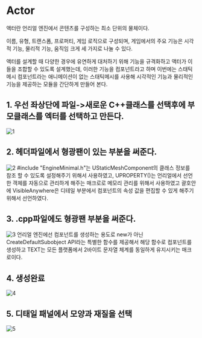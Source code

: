 # Actor

액터란 언리얼 엔진에서 콘텐츠를 구성하는 최소 단위의 물체이다.

이름, 유형, 트랜스폼, 프로퍼티, 게임 로직으로 구성되며, 게임에서의 주요 기능은
시각적 기능, 물리적 기능, 움직임 크게 세 가지로 나눌 수 있다.

액터를 설계할 때 다양한 경우에 유연하게 대처하기 위해 기능을 규격화하고 액터가 이들을 조합할 수 있도록 설계했는데, 이러한 기능을 컴포넌트라고 하며
이번에는 스태틱메시 컴포넌트라는 애니메이션이 없는 스태틱메시를 사용해 시각적인 기능과 물리적인 기능을 제공하는 모듈을 간단하게 만들어 본다.


## 1. 우선 좌상단에 파일->새로운 C++클래스를 선택후에 부모클래스를 엑터를 선택하고 만든다.
![1](https://user-images.githubusercontent.com/48274630/158016897-93121a15-35ad-4e97-a79e-c580cb91460c.PNG)


## 2. 헤더파일에서 형광팬이 있는 부분을 써준다.
![2](https://user-images.githubusercontent.com/48274630/158016918-a40796b5-1dcb-4922-b525-dc2a6c1732c6.PNG)
#include "EngineMinimal.h"는 UStaticMeshComponent의 클래스 정보를 참조 할 수 있도록 설정해주기 위해서 사용하였고, UPROPERTY()는 언리얼에서 선언한 객체를 자동으로 관리하게 해주는 매크로로 메모리 관리를 위해서 사용하였고 괄호안에 VisibleAnywhere은 디테일 부분에서 컴포넌트의 속성 값을 편집할 수 있게 해주기위해서 선언하였다.

## 3. .cpp파일에도 형광팬 부분을 써준다.

![3](https://user-images.githubusercontent.com/48274630/158016919-df7c1acf-06f5-4cb0-b951-65e44b3a0cf6.PNG)
언리얼 엔진에선 컴포넌트를 생성하는 용도로 new가 아닌 CreateDefaultSubobject API라는 특별한 함수를 제공해서 해당 함수로 컴포넌트를 생성하고 TEXT는 모든 플랫폼에서 2바이트 문자열 체계를 동일하게 유지시키는 매크로이다.


## 4. 생성완료
![4](https://user-images.githubusercontent.com/48274630/158016920-67bdfbe9-d7f2-4167-b0eb-755e041cc3e5.PNG)

## 5. 디태일 패널에서 모양과 재질을 선택

![5](https://user-images.githubusercontent.com/48274630/158018260-6a8b8f0c-613b-4961-92d6-a364025b7db3.PNG)